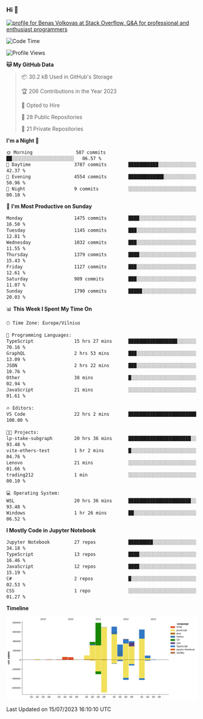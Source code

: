 ### Hi 👋
<a href="https://stackoverflow.com/users/14954249/benas-volkovas"><img src="https://stackoverflow.com/users/flair/14954249.png?theme=dark" width="208" height="58" alt="profile for Benas Volkovas at Stack Overflow, Q&amp;A for professional and enthusiast programmers" title="profile for Benas Volkovas at Stack Overflow, Q&amp;A for professional and enthusiast programmers"></a>

<!--START_SECTION:waka-->
![Code Time](http://img.shields.io/badge/Code%20Time-1%2C489%20hrs%2058%20mins-blue)

![Profile Views](http://img.shields.io/badge/Profile%20Views-0-blue)

**🐱 My GitHub Data** 

> 📦 30.2 kB Used in GitHub's Storage 
 > 
> 🏆 206 Contributions in the Year 2023
 > 
> 💼 Opted to Hire
 > 
> 📜 28 Public Repositories 
 > 
> 🔑 21 Private Repositories 
 > 
**I'm a Night 🦉** 

```text
🌞 Morning                587 commits         ██░░░░░░░░░░░░░░░░░░░░░░░   06.57 % 
🌆 Daytime                3787 commits        ███████████░░░░░░░░░░░░░░   42.37 % 
🌃 Evening                4554 commits        █████████████░░░░░░░░░░░░   50.96 % 
🌙 Night                  9 commits           ░░░░░░░░░░░░░░░░░░░░░░░░░   00.10 % 
```
📅 **I'm Most Productive on Sunday** 

```text
Monday                   1475 commits        ████░░░░░░░░░░░░░░░░░░░░░   16.50 % 
Tuesday                  1145 commits        ███░░░░░░░░░░░░░░░░░░░░░░   12.81 % 
Wednesday                1032 commits        ███░░░░░░░░░░░░░░░░░░░░░░   11.55 % 
Thursday                 1379 commits        ████░░░░░░░░░░░░░░░░░░░░░   15.43 % 
Friday                   1127 commits        ███░░░░░░░░░░░░░░░░░░░░░░   12.61 % 
Saturday                 989 commits         ███░░░░░░░░░░░░░░░░░░░░░░   11.07 % 
Sunday                   1790 commits        █████░░░░░░░░░░░░░░░░░░░░   20.03 % 
```


📊 **This Week I Spent My Time On** 

```text
🕑︎ Time Zone: Europe/Vilnius

💬 Programming Languages: 
TypeScript               15 hrs 27 mins      ██████████████████░░░░░░░   70.16 % 
GraphQL                  2 hrs 53 mins       ███░░░░░░░░░░░░░░░░░░░░░░   13.09 % 
JSON                     2 hrs 22 mins       ███░░░░░░░░░░░░░░░░░░░░░░   10.76 % 
Other                    38 mins             █░░░░░░░░░░░░░░░░░░░░░░░░   02.94 % 
JavaScript               21 mins             ░░░░░░░░░░░░░░░░░░░░░░░░░   01.61 % 

🔥 Editors: 
VS Code                  22 hrs 2 mins       █████████████████████████   100.00 % 

🐱‍💻 Projects: 
lp-stake-subgraph        20 hrs 36 mins      ███████████████████████░░   93.48 % 
vite-ethers-test         1 hr 2 mins         █░░░░░░░░░░░░░░░░░░░░░░░░   04.76 % 
Lenovo                   21 mins             ░░░░░░░░░░░░░░░░░░░░░░░░░   01.66 % 
trading212               1 min               ░░░░░░░░░░░░░░░░░░░░░░░░░   00.10 % 

💻 Operating System: 
WSL                      20 hrs 36 mins      ███████████████████████░░   93.48 % 
Windows                  1 hr 26 mins        ██░░░░░░░░░░░░░░░░░░░░░░░   06.52 % 
```

**I Mostly Code in Jupyter Notebook** 

```text
Jupyter Notebook         27 repos            █████████░░░░░░░░░░░░░░░░   34.18 % 
TypeScript               13 repos            ████░░░░░░░░░░░░░░░░░░░░░   16.46 % 
JavaScript               12 repos            ████░░░░░░░░░░░░░░░░░░░░░   15.19 % 
C#                       2 repos             █░░░░░░░░░░░░░░░░░░░░░░░░   02.53 % 
CSS                      1 repo              ░░░░░░░░░░░░░░░░░░░░░░░░░   01.27 % 
```



**Timeline**

![Lines of Code chart](https://raw.githubusercontent.com/BenasVolkovas/BenasVolkovas/main/assets/bar_graph.png)


 Last Updated on 15/07/2023 16:10:10 UTC
<!--END_SECTION:waka-->
